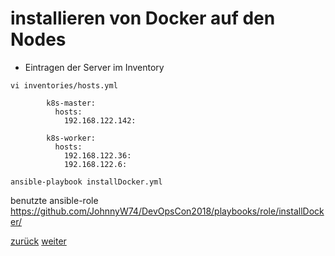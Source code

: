 installieren von Docker auf den Nodes
===

+ Eintragen der Server im Inventory

```
vi inventories/hosts.yml

        k8s-master:
          hosts:
            192.168.122.142:

        k8s-worker:
          hosts:
            192.168.122.36:
            192.168.122.6:
```

```ansible-playbook installDocker.yml```


benutzte ansible-role https://github.com/JohnnyW74/DevOpsCon2018/playbooks/role/installDocker/

[zurück](https://github.com/JohnnyW74/DevOpsCon2018/blob/master/doc/08-create-3-nodes.md) [weiter](https://github.com/JohnnyW74/DevOpsCon2018/blob/master/doc/10-create-k8s-cluster.md)

